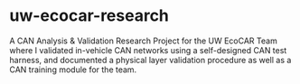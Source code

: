# uw-ecocar-research
A CAN Analysis &amp; Validation Research Project for the UW EcoCAR Team where I validated in-vehicle CAN networks using a self-designed CAN test harness, and documented a physical layer validation procedure as well as a CAN training module for the team.
